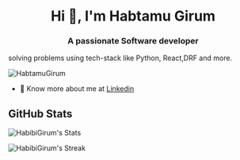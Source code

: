 <h1 align="center">Hi 👋, I'm Habtamu Girum</h1>
<h3 align="center">A passionate Software developer</h3>  solving problems using tech-stack like Python, React,DRF and more.

<p align="left"> <img src="https://komarev.com/ghpvc/?username=HabibiGirum&abbreviated=true" alt="HabtamuGirum" /> </p>


- 👨 Know more about me at [Linkedin](https://www.linkedin.com/in/habtamu-girum-832082245)

## GitHub Stats

![HabibiGirum's Stats](https://github-readme-stats.vercel.app/api?username=HabibiGirum&theme=dark&show_icons=true&hide_border=false&count_private=true)

![HabibiGirum's Streak](https://github-readme-streak-stats.herokuapp.com/?user=HabibiGirum&theme=dark&hide_border=false)



